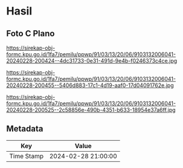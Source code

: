 # Hasil

## Foto C Plano

https://sirekap-obj-formc.kpu.go.id/1fa7/pemilu/ppwp/91/03/13/20/06/9103132006041-20240228-200424--4dc31733-0e31-491d-9e4b-f0246373c4ce.jpg

https://sirekap-obj-formc.kpu.go.id/1fa7/pemilu/ppwp/91/03/13/20/06/9103132006041-20240228-200455--5406d883-17c1-4d19-aaf0-17d04091762e.jpg

https://sirekap-obj-formc.kpu.go.id/1fa7/pemilu/ppwp/91/03/13/20/06/9103132006041-20240228-200525--2c58856e-490b-4351-b633-18954e37a6ff.jpg


## Metadata

| Key        | Value               |
| ---------- | ------------------- |
| Time Stamp | 2024-02-28 21:00:00 |



